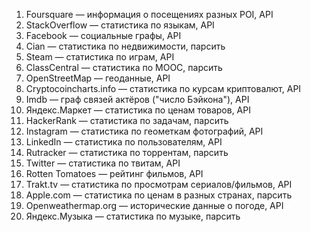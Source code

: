   1. Foursquare — информация о посещениях разных POI, API
  2. StackOverflow — статистика по языкам, API
  3. Facebook — социальные графы, API
  4. Cian — статистика по недвижимости, парсить
  5. Steam — статистика по играм, API
  6. ClassCentral — статистика по MOOC, парсить
  7. OpenStreetMap — геоданные, API
  8. Cryptocoincharts.info — статистика по курсам криптовалют, API
  9. Imdb — граф связей актёров ("число Бэйкона"), API
  10. Яндекс.Маркет — статистика по ценам товаров, API
  11. HackerRank — статистика по задачам, парсить
  12. Instagram — статистика по геометкам фотографий, API
  13. LinkedIn — статистика по пользователям, API
  14. Rutracker — статистика по торрентам, парсить
  15. Twitter — статистика по твитам, API
  16. Rotten Tomatoes — рейтинг фильмов, API
  17. Trakt.tv — статистика по просмотрам сериалов/фильмов, API
  18. Apple.com — статистика по ценам в разных странах, парсить
  19. Openweathermap.org — исторические данные о погоде, API
  20. Яндекс.Музыка — статистика по музыке, парсить